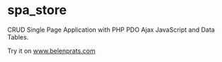 # spa_store
CRUD Single Page Application with PHP PDO Ajax JavaScript and Data Tables.

Try it on www.belenprats.com
